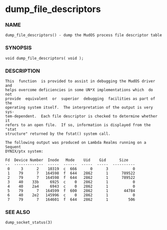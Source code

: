 # dump_file_descriptors

### NAME

    dump_file_descriptors() - dump the MudOS process file descriptor table

### SYNOPSIS

    void dump_file_descriptors( void );

### DESCRIPTION

    This  function  is provided to assist in debugging the MudOS driver and
    helps overcome deficiencies in some UN*X implementations which  do  not
    provide  equivalent  or  superior  debugging  facilities as part of the
    operating system itself.  The interpretation of the output is very sys‐
    tem-dependent.  Each file descriptor is checked to determine whether it
    refers to an open file.  If so, information is displayed from the "stat
    structure" returned by the fstat() system call.

    The following output was produced on Lambda Realms running on a Sequent
    DYNIX/ptx system:

    Fd  Device Number  Inode   Mode    Uid    Gid      Size
    --  -------------  -----  ------  -----  -----  ----------
     0     3      2    10319  c  666      0      3           0
     1    79      7   164598  f  644   2862      1      789522
     2    79      7   164598  f  644   2862      1      789522
     3    40    33b     6925  c    0   2862      1           0
     4    40    2a4     6943  c    0   2862      1           0
     5    79      7   164599  f  600   2862      1       44784
     6    40    2e2   145996  c    0   2862      1           0
     7    79      7   164601  f  644   2862      1         506

### SEE ALSO

    dump_socket_status(3)

